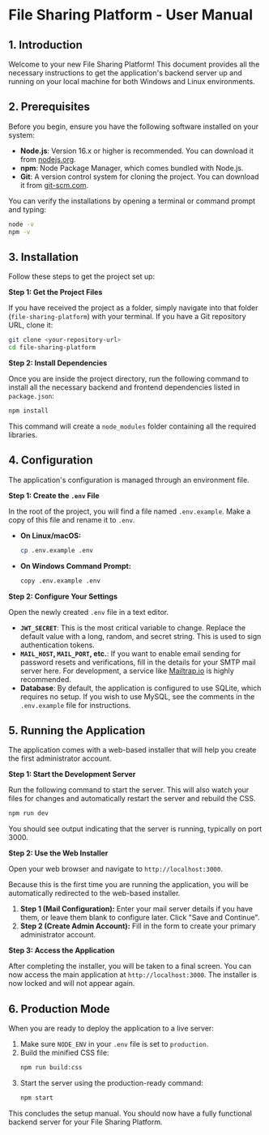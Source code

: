 # File Sharing Platform - User Manual

## 1. Introduction

Welcome to your new File Sharing Platform! This document provides all the necessary instructions to get the application's backend server up and running on your local machine for both Windows and Linux environments.

## 2. Prerequisites

Before you begin, ensure you have the following software installed on your system:

- **Node.js**: Version 16.x or higher is recommended. You can download it from [nodejs.org](https://nodejs.org/).
- **npm**: Node Package Manager, which comes bundled with Node.js.
- **Git**: A version control system for cloning the project. You can download it from [git-scm.com](https://git-scm.com/).

You can verify the installations by opening a terminal or command prompt and typing:
```sh
node -v
npm -v
```

## 3. Installation

Follow these steps to get the project set up:

**Step 1: Get the Project Files**

If you have received the project as a folder, simply navigate into that folder (`file-sharing-platform`) with your terminal. If you have a Git repository URL, clone it:

```sh
git clone <your-repository-url>
cd file-sharing-platform
```

**Step 2: Install Dependencies**

Once you are inside the project directory, run the following command to install all the necessary backend and frontend dependencies listed in `package.json`:

```sh
npm install
```
This command will create a `node_modules` folder containing all the required libraries.

## 4. Configuration

The application's configuration is managed through an environment file.

**Step 1: Create the `.env` File**

In the root of the project, you will find a file named `.env.example`. Make a copy of this file and rename it to `.env`.

- **On Linux/macOS:**
  ```sh
  cp .env.example .env
  ```
- **On Windows Command Prompt:**
  ```sh
  copy .env.example .env
  ```

**Step 2: Configure Your Settings**

Open the newly created `.env` file in a text editor.

- **`JWT_SECRET`**: This is the most critical variable to change. Replace the default value with a long, random, and secret string. This is used to sign authentication tokens.
- **`MAIL_HOST`, `MAIL_PORT`, etc.**: If you want to enable email sending for password resets and verifications, fill in the details for your SMTP mail server here. For development, a service like [Mailtrap.io](https://mailtrap.io/) is highly recommended.
- **Database**: By default, the application is configured to use SQLite, which requires no setup. If you wish to use MySQL, see the comments in the `.env.example` file for instructions.

## 5. Running the Application

The application comes with a web-based installer that will help you create the first administrator account.

**Step 1: Start the Development Server**

Run the following command to start the server. This will also watch your files for changes and automatically restart the server and rebuild the CSS.

```sh
npm run dev
```

You should see output indicating that the server is running, typically on port 3000.

**Step 2: Use the Web Installer**

Open your web browser and navigate to `http://localhost:3000`.

Because this is the first time you are running the application, you will be automatically redirected to the web-based installer.

1.  **Step 1 (Mail Configuration):** Enter your mail server details if you have them, or leave them blank to configure later. Click "Save and Continue".
2.  **Step 2 (Create Admin Account):** Fill in the form to create your primary administrator account.

**Step 3: Access the Application**

After completing the installer, you will be taken to a final screen. You can now access the main application at `http://localhost:3000`. The installer is now locked and will not appear again.

## 6. Production Mode

When you are ready to deploy the application to a live server:

1.  Make sure `NODE_ENV` in your `.env` file is set to `production`.
2.  Build the minified CSS file:
    ```sh
    npm run build:css
    ```
3.  Start the server using the production-ready command:
    ```sh
    npm start
    ```

This concludes the setup manual. You should now have a fully functional backend server for your File Sharing Platform.

